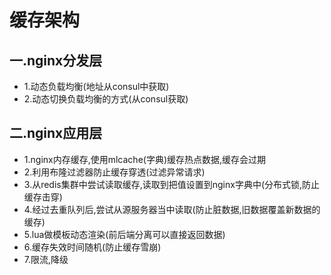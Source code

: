 # 缓存架构
## 一.nginx分发层
* 1.动态负载均衡(地址从consul中获取)
* 2.动态切换负载均衡的方式(从consul获取)
## 二.nginx应用层
* 1.nginx内存缓存,使用mlcache(字典)缓存热点数据,缓存会过期
* 2.利用布隆过滤器防止缓存穿透(过滤异常请求)
* 3.从redis集群中尝试读取缓存,读取到把值设置到nginx字典中(分布式锁,防止缓存击穿)
* 4.经过去重队列后,尝试从源服务器当中读取(防止脏数据,旧数据覆盖新数据的缓存)
* 5.lua做模板动态渲染(前后端分离可以直接返回数据)
* 6.缓存失效时间随机(防止缓存雪崩)
* 7.限流,降级
